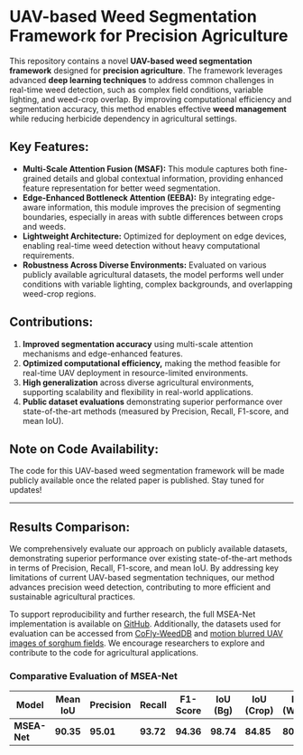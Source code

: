 

# UAV-based Weed Segmentation Framework for Precision Agriculture

This repository contains a novel **UAV-based weed segmentation framework** designed for **precision agriculture**. The framework leverages advanced **deep learning techniques** to address common challenges in real-time weed detection, such as complex field conditions, variable lighting, and weed-crop overlap. By improving computational efficiency and segmentation accuracy, this method enables effective **weed management** while reducing herbicide dependency in agricultural settings.

## Key Features:
- **Multi-Scale Attention Fusion (MSAF):** This module captures both fine-grained details and global contextual information, providing enhanced feature representation for better weed segmentation.
- **Edge-Enhanced Bottleneck Attention (EEBA):** By integrating edge-aware information, this module improves the precision of segmenting boundaries, especially in areas with subtle differences between crops and weeds.
- **Lightweight Architecture:** Optimized for deployment on edge devices, enabling real-time weed detection without heavy computational requirements.
- **Robustness Across Diverse Environments:** Evaluated on various publicly available agricultural datasets, the model performs well under conditions with variable lighting, complex backgrounds, and overlapping weed-crop regions.

## Contributions:
1. **Improved segmentation accuracy** using multi-scale attention mechanisms and edge-enhanced features.
2. **Optimized computational efficiency,** making the method feasible for real-time UAV deployment in resource-limited environments.
3. **High generalization** across diverse agricultural environments, supporting scalability and flexibility in real-world applications.
4. **Public dataset evaluations** demonstrating superior performance over state-of-the-art methods (measured by Precision, Recall, F1-score, and mean IoU).

## Note on Code Availability:
The code for this UAV-based weed segmentation framework will be made publicly available once the related paper is published. Stay tuned for updates!

---

## Results Comparison:

We comprehensively evaluate our approach on publicly available datasets, demonstrating superior performance over existing state-of-the-art methods in terms of Precision, Recall, F1-score, and mean IoU. By addressing key limitations of current UAV-based segmentation techniques, our method advances precision weed detection, contributing to more efficient and sustainable agricultural practices.

To support reproducibility and further research, the full MSEA-Net implementation is available on [GitHub](https://github.com/AkramSyed002/MSEA_Net). Additionally, the datasets used for evaluation can be accessed from [CoFly-WeedDB](https://github.com/CoFly-Project/CoFly-WeedDB) and [motion blurred UAV images of sorghum fields](https://data.mendeley.com/datasets/4hh45vkp38/5). We encourage researchers to explore and contribute to the code for agricultural applications.



###  **Comparative Evaluation of MSEA-Net**

| **Model**    | **Mean IoU** | **Precision** | **Recall** | **F1-Score** | **IoU (Bg)** | **IoU (Crop)** | **IoU (Weed)** |
|--------------|--------------|---------------|------------|--------------|--------------|----------------|----------------|
| **MSEA-Net** | **90.35**    | **95.01**     | **93.72**  | **94.36**    | **98.74**    | **84.85**      | **80.98**      |



